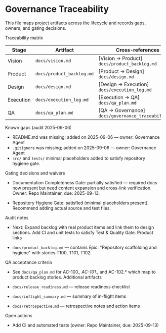 # Governance Traceability

This file maps project artifacts across the lifecycle and records gaps, owners, and gating decisions.

Traceability matrix

| Stage | Artifact | Cross-references | Status |
|---|---|---|---|
| Vision | `docs/vision.md` | [Vision → Product] `docs/product_backlog.md` | present |
| Product | `docs/product_backlog.md` | [Product → Design] `docs/design.md` | present |
| Design | `docs/design.md` | [Design → Execution] `docs/execution_log.md` | present |
| Execution | `docs/execution_log.md` | [Execution → QA] `docs/qa_plan.md` | present |
| QA | `docs/qa_plan.md` | [QA → Governance] `docs/governance_traceability.md` | present |

Known gaps (audit 2025-09-06)

- README.md was missing; added on 2025-09-06 — owner: Governance Agent
- `.gitignore` was missing; added on 2025-09-06 — owner: Governance Agent
- `src/` and `tests/` minimal placeholders added to satisfy repository hygiene gate.

Gating decisions and waivers

- Documentation Completeness Gate: partially satisfied — required docs now present but need content expansion and cross-link verification. Owner: Repo Maintainer, due: 2025-09-13.

- Repository Hygiene Gate: satisfied (minimal placeholders present). Recommend adding actual source and test files.

Audit notes

- Next: Expand backlog with real product items and link them to design sections. Add CI and unit tests to satisfy Test & Quality Gate.
Product links

- `docs/product_backlog.md` — contains Epic: "Repository scaffolding and hygiene" with stories T100, T101, T102.

QA acceptance criteria

- See `docs/qa_plan.md` for AC-100.*, AC-101.*, and AC-102.* which map to product backlog stories.
Additional artifacts

- `docs/release_readiness.md` — release readiness checklist
- `docs/inflight_summary.md` — summary of in-flight items
- `docs/retrospective.md` — retrospective notes and action items

Open actions

- Add CI and automated tests (owner: Repo Maintainer, due: 2025-09-13)


